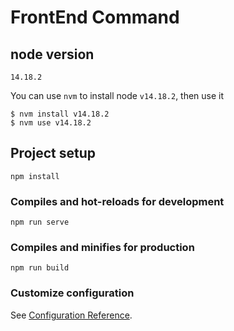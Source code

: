 # FrontEnd Command

## node version
```
14.18.2
```

You can use `nvm` to install node `v14.18.2`, then use it
```shell
$ nvm install v14.18.2
$ nvm use v14.18.2
```

## Project setup
```
npm install
```

### Compiles and hot-reloads for development
```
npm run serve
```

### Compiles and minifies for production
```
npm run build
```

### Customize configuration
See [Configuration Reference](https://cli.vuejs.org/config/).
